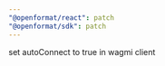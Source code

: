```yaml
---
"@openformat/react": patch
"@openformat/sdk": patch
---
```


set autoConnect to true in wagmi client
